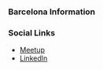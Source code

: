### Barcelona Information

### Social Links
* [Meetup](https://www.meetup.com/OWASP-Barcelona/)
* [LinkedIn](https://www.linkedin.com/company/owasp-barcelona-2/)
